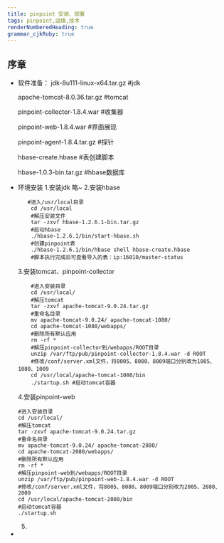 ```yaml
---
title: pinpoint 安装、部署 
tags: pinpoint,运维,技术
renderNumberedHeading: true
grammar_cjkRuby: true
---
```


## 序章

 - 软件准备：
	jdk-8u111-linux-x64.tar.gz #jdk
	
	apache-tomcat-8.0.36.tar.gz #tomcat
	
	pinpoint-collector-1.8.4.war #收集器

	pinpoint-web-1.8.4.war #界面展现

	pinpoint-agent-1.8.4.tar.gz #探针

	hbase-create.hbase #表创建脚本

	hbase-1.0.3-bin.tar.gz #hbase数据库
	

 - 环境安装
	   1.安装jdk
		   略~
	  2.安装hbase
	 ``` sh?linenums
		#进入/usr/local目录
		 cd /usr/local 
		 #解压安装文件
		 tar -zxvf hbase-1.2.6.1-bin.tar.gz
		 #启动hbase
		 ./hbase-1.2.6.1/bin/start-hbase.sh
		 #创建pinpoint表
		 ./hbase-1.2.6.1/bin/hbase shell hbase-create.hbase
		 #脚本执行完成后可查看导入的表：ip:16010/master-status
	```
    3.安装tomcat、pinpoint-collector
    ```sh?linenums
		#进入安装目录
		cd /usr/local/
		#解压tomcat
		tar -zxvf apache-tomcat-9.0.24.tar.gz
		#重命名目录
		mv apache-tomcat-9.0.24/ apache-tomcat-1080/
		cd apache-tomcat-1080/webapps/
		#删除所有默认应用
		rm -rf * 
		#解压pinpoint-collector到/webapps/ROOT目录
		unzip /var/ftp/pub/pinpoint-collector-1.8.4.war -d ROOT 
		#修改/conf/server.xml文件，将8005、8080、8009端口分别改为1005、1080、1009
		cd /usr/local/apache-tomcat-1080/bin
		./startup.sh #启动tomcat容器
	```
    4.安装pinpoint-web
    ```sh?linenums
	#进入安装目录
	cd /usr/local/ 
	#解压tomcat
    tar -zxvf apache-tomcat-9.0.24.tar.gz 
	#重命名目录
    mv apache-tomcat-9.0.24/ apache-tomcat-2080/ 
    cd apache-tomcat-2080/webapps/
	#删除所有默认应用
    rm -rf * 
	#解压pinpoint-web到/webapps/ROOT目录
    unzip /var/ftp/pub/pinpoint-web-1.8.4.war -d ROOT 
	#修改/conf/server.xml文件，将8005、8080、8009端口分别改为2005、2080、2009
	cd /usr/local/apache-tomcat-2080/bin
	#启动tomcat容器
	./startup.sh 
	```
	
    5.
 - 